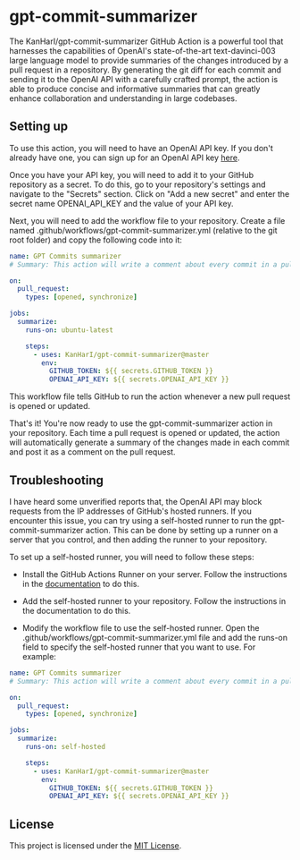# gpt-commit-summarizer
The KanHarI/gpt-commit-summarizer GitHub Action is a powerful tool
that harnesses the capabilities of OpenAI's state-of-the-art
text-davinci-003 large language model to provide summaries of the
changes introduced by a pull request in a repository. By generating
the git diff for each commit and sending it to the OpenAI API with a
carefully crafted prompt, the action is able to produce concise and
informative summaries that can greatly enhance collaboration and
understanding in large codebases.

## Setting up
To use this action, you will need to have an OpenAI API key.
If you don't already have one, you can sign up for an OpenAI API 
key [here](https://beta.openai.com/docs/quickstart).

Once you have your API key, you will need to add it to your GitHub
repository as a secret. To do this, go to your repository's settings
and navigate to the "Secrets" section. Click on "Add a new secret"
and enter the secret name OPENAI_API_KEY and the value of your API key.

Next, you will need to add the workflow file to your repository.
Create a file named .github/workflows/gpt-commit-summarizer.yml (relative 
to the git root folder) and copy the following code into it:
```yaml
name: GPT Commits summarizer
# Summary: This action will write a comment about every commit in a pull request

on:
  pull_request:
    types: [opened, synchronize]

jobs:
  summarize:
    runs-on: ubuntu-latest

    steps:
      - uses: KanHarI/gpt-commit-summarizer@master
        env:
          GITHUB_TOKEN: ${{ secrets.GITHUB_TOKEN }}
          OPENAI_API_KEY: ${{ secrets.OPENAI_API_KEY }}
```
This workflow file tells GitHub to run the action whenever a new pull 
request is opened or updated.

That's it! You're now ready to use the gpt-commit-summarizer action
in your repository. Each time a pull request is opened or updated,
the action will automatically generate a summary of the changes made
in each commit and post it as a comment on the pull request.

## Troubleshooting
I have heard some unverified reports that, the OpenAI API may block 
requests from the IP addresses of GitHub's hosted runners. If you
encounter this issue, you can try using a self-hosted runner to run 
the gpt-commit-summarizer action. This can be done by setting up a
runner on a server that you control, and then adding the runner to
your repository.

To set up a self-hosted runner, you will need to follow these steps:

* Install the GitHub Actions Runner on your server. Follow the instructions in the [documentation](https://docs.github.com/en/actions/hosting-your-own-runners/adding-self-hosted-runners) to do this.

* Add the self-hosted runner to your repository. Follow the instructions in the documentation to do this.

* Modify the workflow file to use the self-hosted runner. Open the .github/workflows/gpt-commit-summarizer.yml file and add the runs-on field to specify the self-hosted runner that you want to use. For example:
```yaml
name: GPT Commits summarizer
# Summary: This action will write a comment about every commit in a pull request

on:
  pull_request:
    types: [opened, synchronize]

jobs:
  summarize:
    runs-on: self-hosted

    steps:
      - uses: KanHarI/gpt-commit-summarizer@master
        env:
          GITHUB_TOKEN: ${{ secrets.GITHUB_TOKEN }}
          OPENAI_API_KEY: ${{ secrets.OPENAI_API_KEY }}
```


## License
This project is licensed under the [MIT License](./LICENSE).
